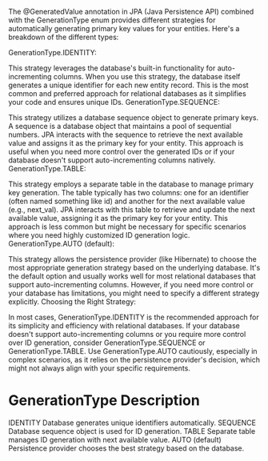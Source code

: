The @GeneratedValue annotation in JPA (Java Persistence API)  combined with the GenerationType enum provides different strategies for automatically generating primary key values for your entities. Here's a breakdown of the different types:

GenerationType.IDENTITY:

This strategy leverages the database's built-in functionality for auto-incrementing columns.
When you use this strategy, the database itself generates a unique identifier for each new entity record.
This is the most common and preferred approach for relational databases as it simplifies your code and ensures unique IDs.
GenerationType.SEQUENCE:

This strategy utilizes a database sequence object to generate primary keys.
A sequence is a database object that maintains a pool of sequential numbers.
JPA interacts with the sequence to retrieve the next available value and assigns it as the primary key for your entity.
This approach is useful when you need more control over the generated IDs or if your database doesn't support auto-incrementing columns natively.
GenerationType.TABLE:

This strategy employs a separate table in the database to manage primary key generation.
The table typically has two columns: one for an identifier (often named something like id) and another for the next available value (e.g., next_val).
JPA interacts with this table to retrieve and update the next available value, assigning it as the primary key for your entity.
This approach is less common but might be necessary for specific scenarios where you need highly customized ID generation logic.
GenerationType.AUTO (default):

This strategy allows the persistence provider (like Hibernate) to choose the most appropriate generation strategy based on the underlying database.
It's the default option and usually works well for most relational databases that support auto-incrementing columns.
However, if you need more control or your database has limitations, you might need to specify a different strategy explicitly.
Choosing the Right Strategy:

In most cases, GenerationType.IDENTITY is the recommended approach for its simplicity and efficiency with relational databases.
If your database doesn't support auto-incrementing columns or you require more control over ID generation, consider GenerationType.SEQUENCE or GenerationType.TABLE.
Use GenerationType.AUTO cautiously, especially in complex scenarios, as it relies on the persistence provider's decision, which might not always align with your specific requirements.

# GenerationType	Description
IDENTITY	Database generates unique identifiers automatically.
SEQUENCE	Database sequence object is used for ID generation.
TABLE	Separate table manages ID generation with next available value.
AUTO (default)	Persistence provider chooses the best strategy based on the database.